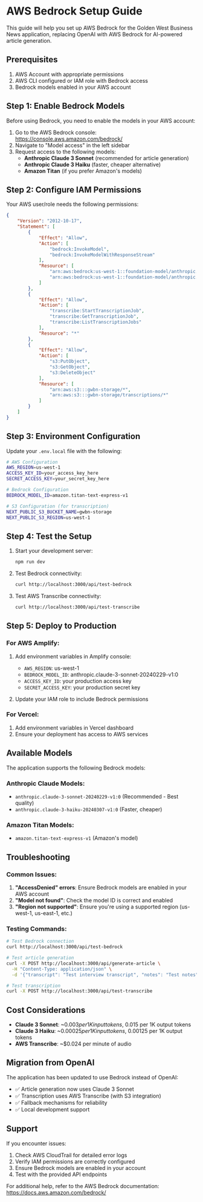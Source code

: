 # AWS Bedrock Setup Guide

This guide will help you set up AWS Bedrock for the Golden West Business News application, replacing OpenAI with AWS Bedrock for AI-powered article generation.

## Prerequisites

1. AWS Account with appropriate permissions
2. AWS CLI configured or IAM role with Bedrock access
3. Bedrock models enabled in your AWS account

## Step 1: Enable Bedrock Models

Before using Bedrock, you need to enable the models in your AWS account:

1. Go to the AWS Bedrock console: https://console.aws.amazon.com/bedrock/
2. Navigate to "Model access" in the left sidebar
3. Request access to the following models:
   - **Anthropic Claude 3 Sonnet** (recommended for article generation)
   - **Anthropic Claude 3 Haiku** (faster, cheaper alternative)
   - **Amazon Titan** (if you prefer Amazon's models)

## Step 2: Configure IAM Permissions

Your AWS user/role needs the following permissions:

```json
{
    "Version": "2012-10-17",
    "Statement": [
        {
            "Effect": "Allow",
            "Action": [
                "bedrock:InvokeModel",
                "bedrock:InvokeModelWithResponseStream"
            ],
            "Resource": [
                "arn:aws:bedrock:us-west-1::foundation-model/anthropic.claude-3-sonnet-20240229-v1:0",
                "arn:aws:bedrock:us-west-1::foundation-model/anthropic.claude-3-haiku-20240307-v1:0"
            ]
        },
        {
            "Effect": "Allow",
            "Action": [
                "transcribe:StartTranscriptionJob",
                "transcribe:GetTranscriptionJob",
                "transcribe:ListTranscriptionJobs"
            ],
            "Resource": "*"
        },
        {
            "Effect": "Allow",
            "Action": [
                "s3:PutObject",
                "s3:GetObject",
                "s3:DeleteObject"
            ],
            "Resource": [
                "arn:aws:s3:::gwbn-storage/*",
                "arn:aws:s3:::gwbn-storage/transcriptions/*"
            ]
        }
    ]
}
```

## Step 3: Environment Configuration

Update your `.env.local` file with the following:

```bash
# AWS Configuration
AWS_REGION=us-west-1
ACCESS_KEY_ID=your_access_key_here
SECRET_ACCESS_KEY=your_secret_key_here

# Bedrock Configuration
BEDROCK_MODEL_ID=amazon.titan-text-express-v1

# S3 Configuration (for transcription)
NEXT_PUBLIC_S3_BUCKET_NAME=gwbn-storage
NEXT_PUBLIC_S3_REGION=us-west-1
```

## Step 4: Test the Setup

1. Start your development server:
   ```bash
   npm run dev
   ```

2. Test Bedrock connectivity:
   ```bash
   curl http://localhost:3000/api/test-bedrock
   ```

3. Test AWS Transcribe connectivity:
   ```bash
   curl http://localhost:3000/api/test-transcribe
   ```

## Step 5: Deploy to Production

### For AWS Amplify:

1. Add environment variables in Amplify console:
   - `AWS_REGION`: us-west-1
   - `BEDROCK_MODEL_ID`: anthropic.claude-3-sonnet-20240229-v1:0
   - `ACCESS_KEY_ID`: your production access key
   - `SECRET_ACCESS_KEY`: your production secret key

2. Update your IAM role to include Bedrock permissions

### For Vercel:

1. Add environment variables in Vercel dashboard
2. Ensure your deployment has access to AWS services

## Available Models

The application supports the following Bedrock models:

### Anthropic Claude Models:
- `anthropic.claude-3-sonnet-20240229-v1:0` (Recommended - Best quality)
- `anthropic.claude-3-haiku-20240307-v1:0` (Faster, cheaper)

### Amazon Titan Models:
- `amazon.titan-text-express-v1` (Amazon's model)

## Troubleshooting

### Common Issues:

1. **"AccessDenied" errors**: Ensure Bedrock models are enabled in your AWS account
2. **"Model not found"**: Check the model ID is correct and enabled
3. **"Region not supported"**: Ensure you're using a supported region (us-west-1, us-east-1, etc.)

### Testing Commands:

```bash
# Test Bedrock connection
curl http://localhost:3000/api/test-bedrock

# Test article generation
curl -X POST http://localhost:3000/api/generate-article \
  -H "Content-Type: application/json" \
  -d '{"transcript": "Test interview transcript", "notes": "Test notes"}'

# Test transcription
curl -X POST http://localhost:3000/api/test-transcribe
```

## Cost Considerations

- **Claude 3 Sonnet**: ~$0.003 per 1K input tokens, ~$0.015 per 1K output tokens
- **Claude 3 Haiku**: ~$0.00025 per 1K input tokens, ~$0.00125 per 1K output tokens
- **AWS Transcribe**: ~$0.024 per minute of audio

## Migration from OpenAI

The application has been updated to use Bedrock instead of OpenAI:

- ✅ Article generation now uses Claude 3 Sonnet
- ✅ Transcription uses AWS Transcribe (with S3 integration)
- ✅ Fallback mechanisms for reliability
- ✅ Local development support

## Support

If you encounter issues:

1. Check AWS CloudTrail for detailed error logs
2. Verify IAM permissions are correctly configured
3. Ensure Bedrock models are enabled in your account
4. Test with the provided API endpoints

For additional help, refer to the AWS Bedrock documentation: https://docs.aws.amazon.com/bedrock/
